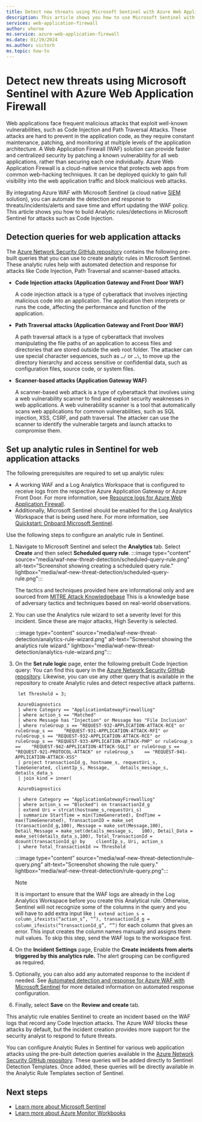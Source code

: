 ```yaml
---
title: Detect new threats using Microsoft Sentinel with Azure Web Application Firewall 
description: This article shows you how to use Microsoft Sentinel with Azure Web Application Firewall (WAF) to detect new threats to your network.
services: web-application-firewall
author: vhorne
ms.service: azure-web-application-firewall
ms.date: 01/19/2024
ms.author: victorh
ms.topic: how-to
---
```


# Detect new threats using Microsoft Sentinel with Azure Web Application Firewall

Web applications face frequent malicious attacks that exploit well-known vulnerabilities, such as Code Injection and Path Traversal Attacks. These attacks are hard to prevent in the application code, as they require constant maintenance, patching, and monitoring at multiple levels of the application architecture. A Web Application Firewall (WAF) solution can provide faster and centralized security by patching a known vulnerability for all web applications, rather than securing each one individually. Azure Web Application Firewall is a cloud-native service that protects web apps from common web-hacking techniques. It can be deployed quickly to gain full visibility into the web application traffic and block malicious web attacks.

By integrating Azure WAF with Microsoft Sentinel (a cloud native [SIEM](https://www.microsoft.com/en-us/security/business/security-101/what-is-siem) solution), you can automate the detection and response to threats/incidents/alerts and save time and effort updating the WAF policy. This article shows you how to build Analytic rules/detections in Microsoft Sentinel for attacks such as Code Injection.

## Detection queries for web application attacks

The [Azure Network Security GitHub repository](https://github.com/Azure/Azure-Network-Security/tree/9170800bbb0322ca1c904803954fbb477dff8421/Azure%20WAF/Playbook%20-%20Sentinel%20additional%20detections) contains the following pre-built queries that you can use to create analytic rules in Microsoft Sentinel. These analytic rules help with automated detection and response for attacks like Code Injection, Path Traversal and scanner-based attacks.

- **Code Injection attacks (Application Gateway and Front Door WAF)**

   A code injection attack is a type of cyberattack that involves injecting malicious code into an application. The application then interprets or runs the code, affecting the performance and function of the application.
- **Path Traversal attacks (Application Gateway and Front Door WAF)**

   A path traversal attack is a type of cyberattack that involves manipulating the file paths of an application to access files and directories that are stored outside the web root folder. The attacker can use special character sequences, such as `…/` or `…\`, to move up the directory hierarchy and access sensitive or confidential data, such as configuration files, source code, or system files.
- **Scanner-based attacks (Application Gateway WAF)**

   A scanner-based web attack is a type of cyberattack that involves using a web vulnerability scanner to find and exploit security weaknesses in web applications. A web vulnerability scanner is a tool that automatically scans web applications for common vulnerabilities, such as SQL injection, XSS, CSRF, and path traversal. The attacker can use the scanner to identify the vulnerable targets and launch attacks to compromise them.

## Set up analytic rules in Sentinel for web application attacks

The following prerequisites are required to set up analytic rules:

- A working WAF and a Log Analytics Workspace that is configured to receive logs from the respective Azure Application Gateway or Azure Front Door. For more information, see [Resource logs for Azure Web Application Firewall](ag/web-application-firewall-logs.md).
- Additionally, Microsoft Sentinel should be enabled for the Log Analytics Workspace that is being used here. For more information, see [Quickstart: Onboard Microsoft Sentinel](../sentinel/quickstart-onboard.md).

Use the following steps to configure an analytic rule in Sentinel.

1. Navigate to Microsoft Sentinel and select the **Analytics** tab. Select **Create** and then select **Scheduled query rule**.
   :::image type="content" source="media/waf-new-threat-detection/scheduled-query-rule.png" alt-text="Screenshot showing creating a scheduled query rule." lightbox="media/waf-new-threat-detection/scheduled-query-rule.png":::

   The tactics and techniques provided here are informational only and are sourced from [MITRE Attack Knowledgebase](https://attack.mitre.org/) This is a knowledge base of adversary tactics and techniques based on real-world observations.

1. You can use the Analytics rule wizard to set a severity level for this incident. Since these are major attacks, High Severity is selected.

   :::image type="content" source="media/waf-new-threat-detection/analytics-rule-wizard.png" alt-text="Screenshot showing the analytics rule wizard." lightbox="media/waf-new-threat-detection/analytics-rule-wizard.png":::

1. On the **Set rule logic** page, enter the following prebuilt Code Injection query: You can find this query in the [Azure Network Security GitHub repository](https://github.com/Azure/Azure-Network-Security/blob/9170800bbb0322ca1c904803954fbb477dff8421/Azure%20WAF/Playbook%20-%20Sentinel%20additional%20detections/Code-Injection-AppGW-WAF-CRS3-2.json). Likewise, you can use any other query that is available in the repository to create Analytic rules and detect respective attack patterns.

   ```
    let Threshold = 3; 

    AzureDiagnostics
    | where Category == "ApplicationGatewayFirewallLog"
    | where action_s == "Matched"
    | where Message has "Injection" or Message has "File Inclusion"
    | where ruleGroup_s == "REQUEST-932-APPLICATION-ATTACK-RCE" or ruleGroup_s ==    "REQUEST-931-APPLICATION-ATTACK-RFI" or ruleGroup_s == "REQUEST-932-APPLICATION-ATTACK-RCE" or    ruleGroup_s == "REQUEST-933-APPLICATION-ATTACK-PHP" or ruleGroup_s ==    "REQUEST-942-APPLICATION-ATTACK-SQLI" or ruleGroup_s == "REQUEST-921-PROTOCOL-ATTACK" or ruleGroup_s    == "REQUEST-941-APPLICATION-ATTACK-XSS"
    | project transactionId_g, hostname_s, requestUri_s, TimeGenerated, clientIp_s, Message,    details_message_s, details_data_s
    | join kind = inner(
   
    AzureDiagnostics
   
    | where Category == "ApplicationGatewayFirewallLog"
    | where action_s == "Blocked") on transactionId_g
    | extend Uri = strcat(hostname_s,requestUri_s)
    | summarize StartTime = min(TimeGenerated), EndTime = max(TimeGenerated), TransactionID = make_set   (transactionId_g,100), Message = make_set(Message,100), Detail_Message = make_set(details_message_s,   100), Detail_Data = make_set(details_data_s,100), Total_TransactionId = dcount(transactionId_g) by    clientIp_s, Uri, action_s
    | where Total_TransactionId >= Threshold
   ```
   :::image type="content" source="media/waf-new-threat-detection/rule-query.png" alt-text="Screenshot showing the rule query." lightbox="media/waf-new-threat-detection/rule-query.png":::
   > [!NOTE]
   > It is important to ensure that the WAF logs are already in the Log Analytics Workspace before you create this Analytical rule. Otherwise, Sentinel will not recognize some of the columns in the query and you will have to add extra input like `| extend action_s = column_ifexists(“action_s”, “”), transactionId_g = column_ifexists(“transactionId_g”, “”)` for each column that gives an error. This input creates the column names manually and assigns them null values. To skip this step, send the WAF logs to the workspace first.

1. On the **Incident Settings** page, Enable the **Create incidents from alerts triggered by this analytics rule.** The alert grouping can be configured as required.
1. Optionally, you can also add any automated response to the incident if needed. See [Automated detection and response for Azure WAF with Microsoft Sentinel](afds/automated-detection-response-with-sentinel.md) for more detailed information on automated response configuration.
1. Finally, select **Save** on the **Review and create** tab.


This analytic rule enables Sentinel to create an incident based on the WAF logs that record any Code Injection attacks. The Azure WAF blocks these attacks by default, but the incident creation provides more support for the security analyst to respond to future threats.

You can configure Analytic Rules in Sentinel for various web application attacks using the pre-built detection queries available in the [Azure Network Security GitHub repository](https://github.com/Azure/Azure-Network-Security/blob/9170800bbb0322ca1c904803954fbb477dff8421/Azure%20WAF/Playbook%20-%20Sentinel%20additional%20detections/Code-Injection-AppGW-WAF-CRS3-2.json). These queries will be added directly to Sentinel Detection Templates. Once added, these queries will be directly available in the Analytic Rule Templates section of Sentinel.

 
## Next steps

- [Learn more about Microsoft Sentinel](../sentinel/overview.md)
- [Learn more about Azure Monitor Workbooks](../azure-monitor/visualize/workbooks-overview.md)
